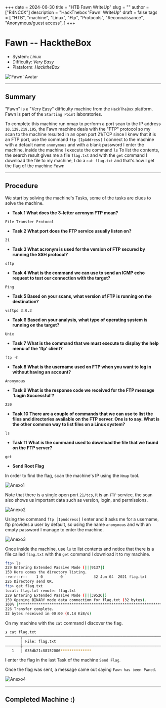 +++
date = 2024-06-30
title = "HTB Fawn WriteUp"
slug = ""
author = ["R4NC0X"]
description = "HackThebox 'Fawn' WriteUp"
draft = false
tags = [
    "HTB",
    "machine",
    "Linux",
    "Ftp",
    "Protocols",
    "Reconnaissance",
    "Anonymous/guest access",
]
+++

# Fawn -- HacktheBox

- System: _Linux_
- Difficulty: _Very Easy_
- Plataform: _HacktheBox_

!['Fawn' Avatar](/images/Fawn/Fawn.webp)

___

## Summary

"Fawn" is a "Very Easy" difficulty machine from the `HackTheBox` platform. Fawn is part of the `Starting Point` laboratories.

To complete this machine run nmap to perform a port scan to the IP address `10.129.219.195`, the Fawn machine deals with the "FTP" protocol so my scan to the machine resulted in an open port 21/TCP since I knew that it is an FTP port, use the command `ftp [IpAddress]` I connect to the machine with a default name `anonymous` and with a blank password I enter the machine, inside the machine I execute the command `ls` To list the contents, the search result gives me a file `flag.txt` and with the `get` command I download the file to my machine, I do a `cat flag.txt` and that's how I get the flag of the machine Fawn

___

## Procedure

We start by solving the machine's Tasks, some of the tasks are clues to solve the machine.

- **Task 1 What does the 3-letter acronym FTP mean?**

`File Transfer Protocol`

- **Task 2 What port does the FTP service usually listen on?**

`21`

- **Task 3 What acronym is used for the version of FTP secured by running the SSH protocol?**

`sftp`

- **Task 4 What is the command we can use to send an ICMP echo request to test our connection with the target?**

`Ping`

- **Task 5 Based on your scans, what version of FTP is running on the destination?**

`vsftpd 3.0.3`

- **Task 6 Based on your analysis, what type of operating system is running on the target?**

`Unix`

- **Task 7 What is the command that we must execute to display the help menu of the 'ftp' client?**

`ftp -h`

- **Task 8 What is the username used on FTP when you want to log in without having an account?**

`Anonymous`

- **Task 9 What is the response code we received for the FTP message 'Login Successful'?**

`230`

- **Task 10 There are a couple of commands that we can use to list the files and directories available on the FTP server. One is to say. What is the other common way to list files on a Linux system?**

`ls`

- **Task 11 What is the command used to download the file that we found on the FTP server?**

`get`

- **Send Root Flag**

In order to find the flag, scan the machine's IP using the `Nmap` tool.

![Anexo1](/images/Fawn/Anexo1.png)

Note that there is a single open port `21/tcp`, it is an `FTP` service, the scan also shows us important data such as version, login, and permissions.

![Anexo2](/images/Fawn/Anexo2.png)

Using the command `ftp [IpAddress]` I enter and it asks me for a username, ftp provides a user by default, so using the name `anonymous` and with an empty password I manage to enter the machine.

![Anexo3](/images/Fawn/Anexo3.png)

Once inside the machine, use `ls` to list contents and notice that there is a file called `flag.txt` with the `get` command I download it to my machine.

``` bash
ftp> ls
229 Entering Extended Passive Mode (|||9137|)
150 Here comes the directory listing.
-rw-r--r--    1 0        0              32 Jun 04  2021 flag.txt
226 Directory send OK.
ftp> get flag.txt
local: flag.txt remote: flag.txt
229 Entering Extended Passive Mode (|||39526|)
150 Opening BINARY mode data connection for flag.txt (32 bytes).
100% |*************************************************************************************************************************************************************************************************|    32       21.25 KiB/s    00:00 ETA
226 Transfer complete.
32 bytes received in 00:00 (0.14 KiB/s)
```
On my machine with the `cat` command I discover the flag.

``` bash
❯ cat flag.txt
───────┬──────────────────────────────────────────────────────────────────────────────────────────────────────────────────────────────────────────────────────────────────────────────────────────────────────────────────────────────────────
       │ File: flag.txt
───────┼──────────────────────────────────────────────────────────────────────────────────────────────────────────────────────────────────────────────────────────────────────────────────────────────────────────────────────────────────────
   1   │ 035db21c88152006**************

```
I enter the flag in the last Task of the machine `Send Flag`.

Once the flag was sent, a message came out saying `Fawn has been Pwned`.

![Anexo4](/images/Fawn/Anexo4.png)
___

## Completed Machine :)




